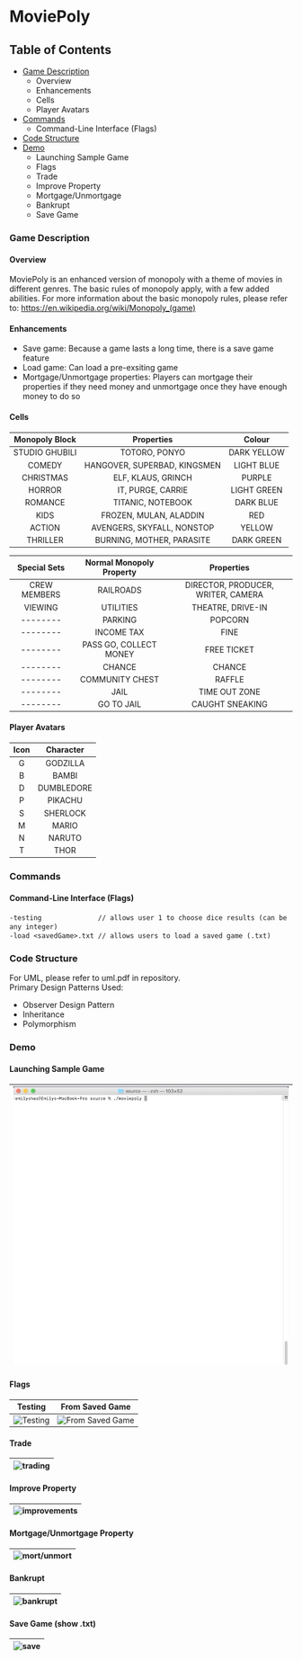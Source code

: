 # MoviePoly

## Table of Contents
* [Game Description](#game-description)
  * Overview
  * Enhancements
  * Cells
  * Player Avatars
* [Commands](#commands)
  * Command-Line Interface (Flags)
* [Code Structure](#code-structure)
* [Demo](#demo)
  * Launching Sample Game
  * Flags
  * Trade
  * Improve Property
  * Mortgage/Unmortgage
  * Bankrupt
  * Save Game

### Game Description
#### Overview
MoviePoly is an enhanced version of monopoly with a theme of movies in different genres. The basic rules of monopoly apply, with a few added abilities. For more information about the basic monopoly rules, please refer to: https://en.wikipedia.org/wiki/Monopoly_(game)
#### Enhancements
* Save game: Because a game lasts a long time, there is a save game feature
* Load game: Can load a pre-exsiting game
* Mortgage/Unmortgage properties: Players can mortgage their properties if they need money and unmortgage once they have enough money to do so
#### Cells
|**Monopoly Block**|**Properties**|**Colour**|
|:-------:|:-------:|:-------:|
|STUDIO GHUBILI|TOTORO, PONYO|DARK YELLOW|
|COMEDY|HANGOVER, SUPERBAD, KINGSMEN|LIGHT BLUE|
|CHRISTMAS|ELF, KLAUS, GRINCH|PURPLE|
|HORROR|IT, PURGE, CARRIE|LIGHT GREEN|
|ROMANCE|TITANIC, NOTEBOOK|DARK BLUE|
|KIDS|FROZEN, MULAN, ALADDIN|RED|
|ACTION|AVENGERS, SKYFALL, NONSTOP|YELLOW|
|THRILLER|BURNING, MOTHER, PARASITE|DARK GREEN|

|**Special Sets**|**Normal Monopoly Property**|**Properties**|
|:-------:|:-------:|:-------:|
|CREW MEMBERS|RAILROADS|DIRECTOR, PRODUCER, WRITER, CAMERA|
|VIEWING|UTILITIES|THEATRE, DRIVE-IN|
|--------|PARKING|POPCORN|
|--------|INCOME TAX|FINE|
|--------|PASS GO, COLLECT MONEY|FREE TICKET|
|--------|CHANCE|CHANCE|
|--------|COMMUNITY CHEST|RAFFLE|
|--------|JAIL|TIME OUT ZONE|
|--------|GO TO JAIL| CAUGHT SNEAKING|
#### Player Avatars
|**Icon**|**Character**|
|:-------:|:-------:|
|G|GODZILLA|
|B|BAMBI|
|D|DUMBLEDORE|
|P|PIKACHU|
|S|SHERLOCK|
|M|MARIO|
|N|NARUTO|
|T|THOR|

### Commands
#### Command-Line Interface (Flags)
```
-testing              // allows user 1 to choose dice results (can be any integer)
-load <savedGame>.txt // allows users to load a saved game (.txt)
```

### Code Structure
For UML, please refer to uml.pdf in repository. <br>
Primary Design Patterns Used:
* Observer Design Pattern
* Inheritance
* Polymorphism

### Demo
#### Launching Sample Game
| ![sample game launch](https://github.com/mice394/MoviePoly/blob/master/gifs/launch.gif) |
|:-------:|
#### Flags
|**Testing**|**From Saved Game**|
|:-------:|:-------:|
| ![Testing](https://github.com/mice394/MoviePoly/blob/master/gifs/testing.gif) | ![From Saved Game](https://github.com/mice394/MoviePoly/blob/master/gifs/savedgame.gif) |
#### Trade
| ![trading](https://github.com/mice394/MoviePoly/blob/master/gifs/trade.gif) |
|:-------:|
#### Improve Property
| ![improvements](https://github.com/mice394/MoviePoly/blob/master/gifs/improve.gif) |
|:-------:|
#### Mortgage/Unmortgage Property
| ![mort/unmort](https://github.com/mice394/MoviePoly/blob/master/gifs/mortgage.gif) |
|:-------:|
#### Bankrupt
| ![bankrupt](https://github.com/mice394/MoviePoly/blob/master/gifs/bankrupt.gif) |
|:-------:|
#### Save Game (show .txt)
| ![save](https://github.com/mice394/MoviePoly/blob/master/gifs/savinggame.gif) |
|:-------:|

